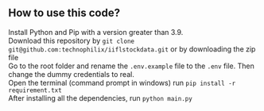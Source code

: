 ## How to use this code?
Install Python and Pip with a version greater than 3.9.  
Download this repository by `git clone git@github.com:technophilix/iiflstockdata.git` or by downloading the zip file  
Go to the root folder and rename the `.env.example` file to the `.env` file. Then change the dummy credentials to real.  
Open the terminal (command prompt in windows) run `pip install -r requirement.txt`  
After installing all the dependencies, run `python main.py`